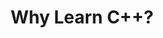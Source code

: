 ---
id: why-learn-cpp
title: Why Learn C++?
sidebar_label: Why Learn C++?
sidebar_position: 2
tags: [c++, why-learn-c++]
description: In this tutorial, you will learn about the many applications of the C++ programming language and the benefits of learning it.
---